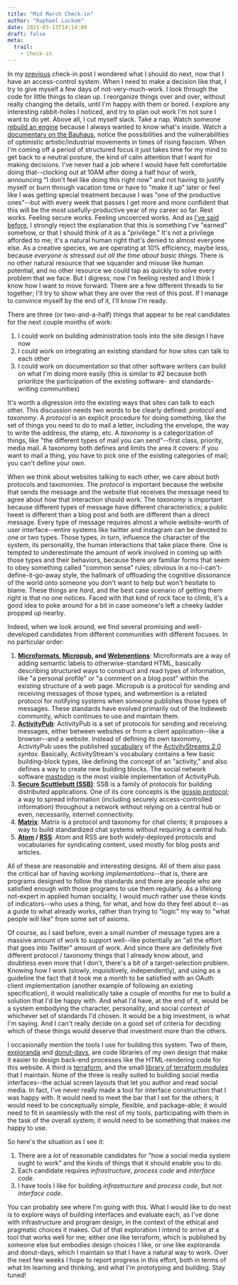 ```yaml
---
title: "Mid March Check-in"
author: "Raphael Luckom"
date: 2021-03-13T14:14:00
draft: false
meta:
  trail:
    - check-in
---
```

In my [previous](https://raphaelluckom.com/posts/early_march_check_in.html) check-in post I wondered what
I should do next, now that I have an access-control system. When I need to make a decision like that, I try
to give myself a few days of not-very-much-work. I look through the code for little things to clean up. I
reorganize things over and over, without really changing the details, until I'm happy with them or bored. I
explore any interesting rabbit-holes I noticed, and try to plan out work I'm not sure I want to do yet. Above
all, I cut myself slack. Take a nap. Watch someone [rebuild an engine](https://www.youtube.com/watch?v=gq1PseOe7Ik) because
I always wanted to know what's inside. Watch a [documentary on the Bauhaus](https://www.youtube.com/watch?v=2a45UBCIbJc),
notice the possibilities and the vulnerabilities of optimistic artistic/industrial movements in times of rising fascism.
When I'm coming off a period of structured focus it just takes time for my mind to get back to a neutral posture,
the kind of calm attention that I want for making decisions. I've never had a job where I would have felt comfortable
doing that--clocking out at 10AM after doing a half hour of work, announcing "I don't feel like doing this right now"
and not having to justify myself or burn through vacation time or have to "make it up" later or feel like I was getting 
special treatment because I was "one of the productive ones"--but  with every week that passes I get more and more confident 
that this will be the most usefully-productive year of my career so far. Rest works. Feeling secure works. Feeling uncoerced
works. And as [I've said before](https://raphaelluckom.com/posts/hard_work.html), I strongly reject the explanation that this
is something I've "earned" somehow, or that I should think of it as a "privilege." It's not a privilege afforded to me; it's a
natural human right that's denied to almost everyone else. As a creative species, we are operating at 10% efficiency, maybe
less, because _everyone is stressed out all the time about basic things_. There is no other natural resource that we squander and misuse like human
potential, and no other resource we could tap as quickly to solve every problem that we face. But I digress; now I'm feeling
rested and I think I know how I want to move forward. There are a few different threads to tie together; I'll try to show what
they are over the rest of this post. If I manage to convince myself by the end of it, I'll know I'm ready.

There are three (or two-and-a-half) things that appear to be real candidates for the next couple months of work:

1. I could work on building administration tools into the site design I have now
2. I could work on integrating an existing standard for how sites can talk to each other
3. I could work on documentation so that other software writers can build on what I'm doing more easily (this
   is similar to #2 because both prioritize the participation of the existing software- and standards-writing communities)

It's worth a digression into the existing ways that sites can talk to each other. This discussion needs two words
to be clearly defined: _protocol_ and _taxonomy_. A _protocol_ is an explicit procedure for doing something, like the
set of things you need to do to mail a letter, including the envelope, the way to write the address, the stamp, etc.
A _taxonomy_ is a categorization of things, like "the different types of mail you can send"--first class, priority, media mail.
A taxonomy both defines and limits the area it covers: if you want to mail a thing, you have to pick one of the existing categories
of mail; you can't define your own.

When we think about websites talking to each other, we care about both protocols and taxonomies. The _protocol_ is important
because the website that sends the message and the website that receives the message need to agree about how that interaction
should work. The _taxonomy_ is important because different types of message have different characteristics; a public tweet is
different than a blog post and both are different than a direct message. Every type of message requires almost a whole website-worth
of user interface--entire systems like twitter and instagram can be devoted to one or two types. Those types, in turn, influence
the character of the system, its personality, the human interactions that take place there. One is tempted to underestimate the
amount of work involved in coming up with those types and their behaviors, because there are familiar forms that seem to
obey something called "common sense" rules; obvious in a no-I-can't-define-it-go-away style, the hallmark of offloading the
cognitive dissonance of the world onto someone you don't want to help but won't hesitate to blame. These things are _hard_, and
the best case scenario of getting them right is that no one notices. Faced with that kind of rock face to climb, it's a good idea
to poke around for a bit in case someone's left a cheeky ladder propped up nearby.

Indeed, when we look around, we find several promising and well-developed candidates from different communities with different focuses.
In no particular order:

1. __[Microformats](https://microformats.org/wiki/microformats2), 
   [Micropub](https://www.w3.org/TR/micropub/), 
   and [Webmentions](https://www.w3.org/TR/webmention/)__: Microformats are a way of adding semantic labels to otherwise-standard HTML,
   basically describing structured ways to construct and read types of information, like "a personal profile" or "a comment on a blog post"
   within the existing structure of a web page. Micropub is a protocol for sending and receiving messages of those types, and webmention
   is a related protocol for notifying systems when someone publishes those types of messages. These standards have evolved primarily out
   of the Indieweb community, which continues to use and maintain them.
2. __[ActivityPub](https://www.w3.org/TR/activitypub/)__: ActivityPub is a set of protocols for sending and receiving messages, either
   between websites or from a client application--like a browser--and a website. Instead of defining its own taxonomy, ActivityPub uses
   the published [vocabulary](https://www.w3.org/TR/activitystreams-vocabulary/) of the [ActivityStreams 2.0](https://www.w3.org/TR/activitystreams-core/)
   _syntax_. Basically, ActivityStream's vocabulary contains a few basic building-block types, like defining the concept of an "activity,"
   and also defines a way to create new building blocks. The social network software [mastodon](https://mastodon.social/about) is the most
   visible implementation of ActivityPub.
3. __[Secure Scuttlebutt (SSB)](https://dl.acm.org/doi/pdf/10.1145/3357150.3357396)__: SSB is a family of protocols for building distributed
   applications. One of its core concepts is the [gossip protocol](https://alvaro-videla.com/2015/12/gossip-protocols.html); a way to spread
   information (including securely access-controlled information) throughout a network without relying on a central hub or even, necessarily,
   internet connectivity.
4. __[Matrix](https://matrix.org/faq/)__: Matrix is a protocol and taxonomy for chat clients; it proposes a way to build standardized chat systems
   without requiring a central hub.
5. __[Atom](https://datatracker.ietf.org/wg/atompub/documents/) / [RSS](https://en.wikipedia.org/wiki/RSS)__: Atom and RSS are both widely-deployed
   protocols and vocabularies for syndicating content, used mostly for blog posts and articles.

All of these are reasonable and interesting designs. All of them also pass the critical bar of having _working implementations_--that is, there are
programs designed to follow the standards and there are people who are satisfied enough with those programs to use them regularly. As a lifelong not-expert
in applied human sociality, I would _much_ rather use these kinds of indicators--who uses a thing, for what, and how do they feel about it--as a guide
to what already works, rather than trying to "logic" my way to "what people will like" from some set of axioms.

Of course, as I said before, even a small number of message types are a massive amount of work to support well--like potentially an "all the effort that goes
into Twitter" amount of work. And since there are definitely five different protocol / taxonomy things that I already know about, and doubtless
even more that I don't, there's a bit of a target-selection problem. Knowing how I work (slowly, inquisitively, independently),
and using as a guideline the fact that it took me a month to be satisfied with an OAuth client implementation (another example of following
an existing specification), it would realistically take a couple of months for me to build a solution that I'd be happy with. And what I'd have, at the
end of it, would be a system embodying the character, personality, and social context of whichever set of standards I'd chosen. It would be a
big investment, is what I'm saying. And I can't really decide on a good set of criteria for deciding which of these things would deserve that investment
more than the others.

I occasionally mention the tools I use for building this system. Two of them, [exploranda](https://github.com/RLuckom/exploranda-core) and 
[donut-days](https://github.com/RLuckom/donut-days), are code libraries of my own design that make it easier to design back-end processes like
the HTML-rendering code for this website. A third is [terraform](https://www.terraform.io/), and the small [library of terraform modules](https://github.com/RLuckom/terraform_modules)
that I maintain. None of the three is really suited to building social media interfaces--the actual screen layouts that let you author and
read social media. In fact, I've never really made a tool for interface construction that I was happy with. It would need to meet the bar that I set
for the others; it would need to be conceptually simple, flexible, and package-able; it would need to fit in seamlessly with the rest of my tools,
participating with them in the task of the overall system; it would need to be something that makes me happy to use.

So here's the situation as I see it:

1. There are a _lot_ of reasonable candidates for "how a social media system ought to work" and the kinds of things that it should enable you to do.
2. Each candidate requires _infrastructure_, _process code_ and _interface code_.
3. I have tools I like for building _infrastructure_ and _process code_, but not _interface code_.

You can probably see where I'm going with this. What I would like to do next is to explore ways of building interfaces and evaluate each, as I've done
with infrastructure and program design, in the context of the ethical and pragmatic choices it makes. Out of that exploration I intend to arrive
at a tool that works well for me; either one like terraform, which is published by someone else but embodies design choices I like, or one
like exploranda and donut-days, which I maintain so that I have a natural way to work. Over the next few weeks I hope to report progress in this effort,
both in terms of what Im learning and thinking, and what I'm prototyping and building. Stay tuned!
